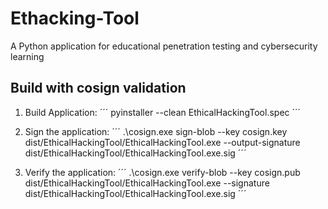 # Ethacking-Tool
A Python application for educational penetration testing and cybersecurity learning

## Build with cosign validation

1. Build Application:
´´´
pyinstaller --clean EthicalHackingTool.spec
´´´

2. Sign the application:
´´´
.\cosign.exe sign-blob --key cosign.key dist/EthicalHackingTool/EthicalHackingTool.exe --output-signature dist/EthicalHackingTool/EthicalHackingTool.exe.sig
´´´

3. Verify the application:
´´´
.\cosign.exe verify-blob --key cosign.pub dist/EthicalHackingTool/EthicalHackingTool.exe --signature dist/EthicalHackingTool/EthicalHackingTool.exe.sig
´´´